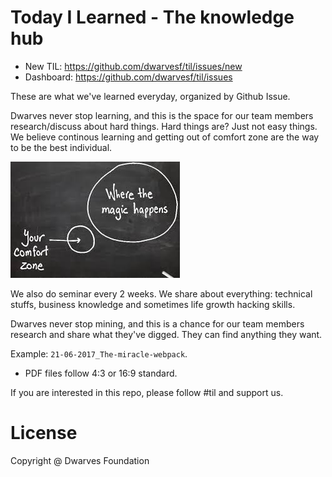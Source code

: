 # Today I Learned - The knowledge hub

- New TIL: https://github.com/dwarvesf/til/issues/new
- Dashboard: https://github.com/dwarvesf/til/issues

These are what we've learned everyday, organized by Github Issue.

Dwarves never stop learning, and this is the space for our team members research/discuss about hard things. Hard things are? Just not easy things. We believe continous learning and getting out of comfort zone are the way to be the best individual.

<img src="img/comfort-zone.jpg"/>

We also do seminar every 2 weeks. We share about everything: technical stuffs, business knowledge and sometimes life growth hacking skills.

Dwarves never stop mining, and this is a chance for our team members research and share what they've digged. They can find anything they want. 

Example: `21-06-2017_The-miracle-webpack`.
- PDF files follow 4:3 or 16:9 standard.

If you are interested in this repo, please follow #til and support us.

# License

Copyright @ Dwarves Foundation